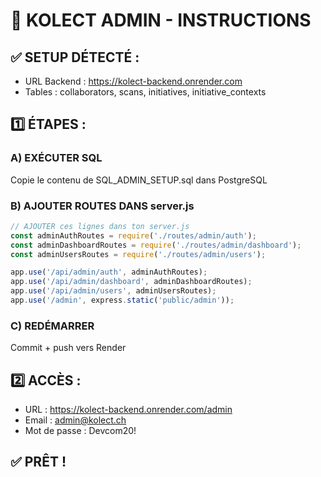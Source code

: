 # 🚀 KOLECT ADMIN - INSTRUCTIONS

## ✅ SETUP DÉTECTÉ :
- URL Backend : https://kolect-backend.onrender.com
- Tables : collaborators, scans, initiatives, initiative_contexts  

## 1️⃣ ÉTAPES :

### A) EXÉCUTER SQL
Copie le contenu de SQL_ADMIN_SETUP.sql dans PostgreSQL

### B) AJOUTER ROUTES DANS server.js
```javascript
// AJOUTER ces lignes dans ton server.js
const adminAuthRoutes = require('./routes/admin/auth');
const adminDashboardRoutes = require('./routes/admin/dashboard');
const adminUsersRoutes = require('./routes/admin/users');

app.use('/api/admin/auth', adminAuthRoutes);
app.use('/api/admin/dashboard', adminDashboardRoutes);
app.use('/api/admin/users', adminUsersRoutes);
app.use('/admin', express.static('public/admin'));
```

### C) REDÉMARRER
Commit + push vers Render

## 2️⃣ ACCÈS :
- URL : https://kolect-backend.onrender.com/admin
- Email : admin@kolect.ch  
- Mot de passe : Devcom20!

## ✅ PRÊT !